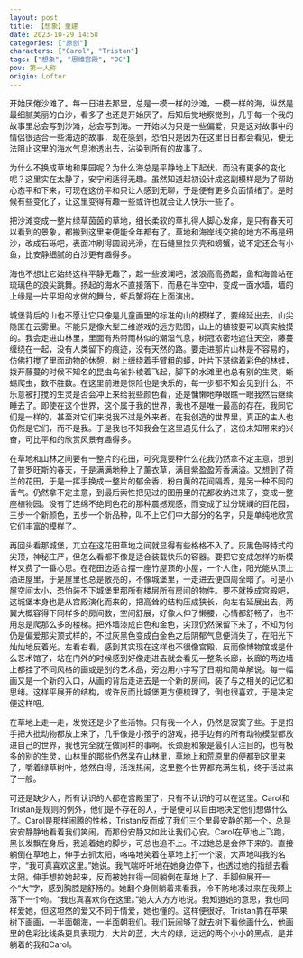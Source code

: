 ```yaml
---
layout: post
title: 【想象】重建
date: 2023-10-29 14:58
categories: ["原创"]
characters: ["Carol", "Tristan"]
tags: ["想象", "思维宫殿", "OC"]
pov: 第一人称
origin: Lofter
---
```


开始厌倦沙滩了。每一日进去那里，总是一模一样的沙滩，一模一样的海，纵然是最细腻美丽的白沙，看多了也还是开始厌了。后知后觉地察觉到，几乎每一个我的故事里总会写到沙滩，总会写到海。一开始以为只是一些偏爱，只是这对故事中的情侣很适合一些海边的故事，现在感到，恐怕只是因为在这里日日都会看见，便无法阻止这里的海水气息渗透出去，沾染到所有的故事了。

为什么不换成草地和果园呢？为什么海总是平静地上下起伏，而没有更多的变化呢？这里实在太静了，安宁闲适得无趣。虽然知道起初设计成这副模样是为了帮助心态平和下来，可现在这份平和只让人感到无聊，于是便有更多负面情绪了。是时候有些变化了，让这里变得有趣一些或许也就会让人快乐一些了。

把沙滩变成一整片绿草茵茵的草地，细长柔软的草扎得人脚心发痒，是只有春天可以看到的景象，都搬到这里来便能全年都有了。草地和海岸线交接的地方不再是细沙，改成石砾吧，表面冲刷得圆润光滑，在石缝里捡贝壳和螃蟹，说不定还会有小鱼，比安静细腻的白沙更有趣得多。

海也不想让它始终这样平静无趣了，起一些波澜吧，波浪高高扬起，鱼和海兽站在琉璃色的浪尖跳舞。扬起的海水不直接落下，而悬在半空中，变成一面水墙，墙的上缘是一片平坦的水做的舞台，虾兵蟹将在上面演出。

城堡背后的山也不愿让它只像是儿童画里的标准的山的模样了，要绵延出去，山尖隐匿在云雾里。不能只是像大型三维游戏的远方贴图，山上的植被要可以真实触摸的。我会走进山林里，里面有热带雨林似的潮湿气息，树冠浓密地遮住天空，藤蔓缠绕在一起，没有人类留下的痕迹，没有天然的路。要走进那片山林是不容易的，仿佛打搅了里面动物的休憩，树上缠绕着手臂粗的蟒，叶片下瑟缩着彩色的林蛙，拨开藤蔓的时候不知名的昆虫鸟雀扑棱着飞起，脚下的水滩里也总有别的生灵，蜥蜴爬虫，数不胜数。在这里前进是惊险也是快乐的，每一步都不知会见到什么，不乐意被打搅的生灵是否会冲上来给我些颜色看，还是慵懒地睁眼瞧一眼我然后继续睡去了。即使在这个世界，这个属于我的世界，我也不是唯一最高的存在，我同它们是一样的，甚至对它们来说我不过是外来者。在我创造的世界里，真正的主人也仍然是它们，而不是我。于是我也不知我会在这里遇见什么了，这份未知带来的兴奋，可比平和的欣赏风景有趣得多。

在草地和山林之间要有一整片的花田，可究竟要种什么花我仍然拿不定主意，想到了普罗旺斯的春天，于是满满地种上了薰衣草，满目紫盈盈芳香满溢。又想到了荷兰的花田，于是一挥手换成一整片的郁金香，粉白黄的花间隔着，是另一种不同的香气。仍然拿不定主意，到最后索性把见过的图册里的花都收纳进来了，变成一整座植物园。没有了连绵不绝同色花的那种震撼观感，而变成了过分斑斓的百花园，三步一个新颜色，五步一个新品种，叫不上它们中大部分的名字，只是单纯地欣赏它们丰富的模样了。

再回头看那城堡，兀立在这花田草地之间就显得有些格格不入了。灰黑色哥特式的尖顶，神秘庄严，但怎么看都不像是适合装载快乐的容器。要把它变成怎样的新模样又费了一番心思。在花田边适合摆一座竹屋顶的小屋，一个人住，阳光能从顶上洒进屋里，于是屋里也总是敞亮的，不像城堡里，一走进去便四周全暗了。可是小屋空间太小，恐怕装不下城堡里那所有楼层所有房间的物件。要不就换成宫殿吧，这城堡本身也是从宫殿演化而来的，把高耸的结构压成狭长，向左右延展出去，两翼大概容得下同样多的房间数，空间舒展，好像人伸了懒腰，心情都舒畅了，也不用总是爬那么多的楼梯。把外墙漆成白色和金色，尖顶仍然保留下来了，不知为何仍是偏爱那尖顶式样的，不过灰黑色变成白金色之后阴郁气息便消失了，在阳光下灿灿地反着光。左看右看，感到其实现在这样也不很像宫殿，反而像博物馆或是什么艺术馆了，站在门外的时候感到好像走进去就会看见一整条长廊，长廊的两边墙上都挂了不同风格的画或是别的艺术品，旁边用小字写了日期和简单解说。每一幅画又是一个新的入口，从画的背后走进去是一个新的房间，装了与之相关的记忆和思绪。这样平展开的结构，或许反而比城堡更方便梳理了，倒也很喜欢，于是决定便这样吧。

在草地上走一走，发觉还是少了些活物。只有我一个人，仍然是寂寞了些。于是招手把大批动物都放上来了，几乎像是小孩子的游戏，把手边有的所有动物模型都放进自己的世界，我也完全就在做同样的事啊。长颈鹿和象是最引人注目的，也有极多的别的生灵，山林里的那些仍然呆在山林里，草地上和荒原里的便都到这里来了，嚼着绿草树叶，悠然自得，活泼热闹，这里整个世界都充满生机，终于活过来了一般。

可还是缺少人，所有认识的人都在宫殿里了，只有不认识的可以在这里。Carol和Tristan是规则的例外，他们是不存在的人，于是便可以自由地决定他们想做什么了。Carol是那样闹腾的性格，Tristan反而成了我们三个里最安静的那一个，总是安安静静地看着我们笑闹，而那份安静又如此让我们心安。Carol在草地上飞跑，黑长发飘在身后，我追着她的脚步，可总也追不上。不过她总是会停下来的。直接躺倒在草地上，伸手去抓太阳，咯咯地笑着在草地上打一个滚，大声地叫我的名字，“我可真喜欢这里。”她说。我气喘吁吁地在她身边停下，也透过她的指缝去看太阳。伸手想拉她起来，反而被她拉得一同躺倒在草地上了，手脚伸展开一个“大”字，感到胸腔是舒畅的。她翻个身侧躺着来看我，冷不防地凑过来在我颊上落下一个吻。“我也真喜欢你在这里。”她大大方方地说。我知道她的意思，我也同样爱她，但这坦然的爱又不同于情爱，她也懂的。这样便很好。Tristan靠在苹果树下画画，一半面朝海，一半面朝我们。我们玩闹够了就去树下看他画什么，他画里的色彩比线条更具表现力，大片的蓝，大片的绿，远远的两个小小的黑点，是并躺着的我和Carol。
